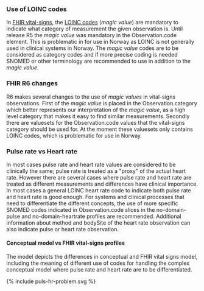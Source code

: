 ### Use of LOINC codes

In [FHIR vital-signs](https://hl7.org/fhir/observation-vitalsigns.html), the [LOINC codes](https://loinc.org/) (*magic value*) are mandatory to indicate what category of measurement the given observation is. Until release R5 the *magic value* was mandatory in the Observation.code element. This is problematic in for use in Norway as LOINC is not generally used in clinical systems in Norway. The *magic value* codes are to be considered as category codes and if more precise coding is needed SNOMED or other terminology are recommended to use in addition to the *magic value*.

### FHIR R6 changes

R6 makes several changes to the use of *magic values* in vital-signs observations. First of the *magic value* is placed in the Observation.category which better represents our interpretation of the *magic value*, as a high level category that makes it easy to find similar measurements. Secondly there are valuesets for the Observation.code values that the vital-signs category should be used for. At the moment these valuesets only contains LOINC codes, which is problematic for use in Norway.

### Pulse rate vs Heart rate

In most cases pulse rate and heart rate values are considered to be clinically the same; pulse rate is treated as a "proxy" of the actual heart rate. However there are several cases where pulse rate and heart rate are treated as different measurements and differences have clinical importance. In most cases a general LOINC heart rate code to indicate both pulse rate and heart rate is good enough. For systems and clinical processes that need to differentiate the different concepts, the use of more specific SNOMED codes indicated in Observation.code slices in the no-domain-pulse and no-domain-heartrate profiles are recommended. Additional information about method and bodySite of the heart rate observation can also indicate pulse or heart rate observation.

#### Conceptual model vs FHIR vital-signs profiles

The model depicts the differences in conceptual and FHIR vital signs model, including the meaning of different use of codes for handling the complex conceptual model where pulse rate and heart rate are to be differentiated.

<div>{% include puls-hr-problem.svg %}</div>
